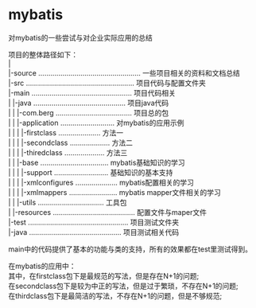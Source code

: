 # mybatis
对mybatis的一些尝试与对企业实际应用的总结  

项目的整体路径如下：  
|  
|-source ................................................... 一些项目相关的资料和文档总结                         
|-src ...................................................... 项目代码与配置文件夹  
   |-main .................................................. 项目代码相关  
   |   |-java .............................................. 项目java代码  
   |   |   |-com.berg ...................................... 项目总的包  
   |   |           |-application ........................... 对mybatis的应用示例  
   |   |           |      |-firstclass ..................... 方法一  
   |   |           |      |-secondclass .................... 方法二  
   |   |           |      |-thiredclass .................... 方法三  
   |   |           |-base .................................. mybatis基础知识的学习  
   |   |           |   |-support ........................... 基础知识的基本支持  
   |   |           |   |-xmlconfigures ..................... mybatis配置相关的学习  
   |   |           |   |-xmlmappers ........................ mybatis mapper文件相关的学习  
   |   |           |-utils ................................. 工具包  
   |   |-resources ......................................... 配置文件与maper文件  
   |-test .................................................. 项目测试文件夹  
       |-java .............................................. 项目测试相关代码 
  
  
main中的代码提供了基本的功能与类的支持，所有的效果都在test里测试得到。  

在mybatis的应用中：  
其中，在firstclass包下是最规范的写法，但是存在N+1的问题;  
在secondclass包下是较为中正的写法，但是过于繁琐，不存在N+1的问题;  
在thirdclass包下是最简洁的写法，不存在N+1的问题，但是不够规范;  
